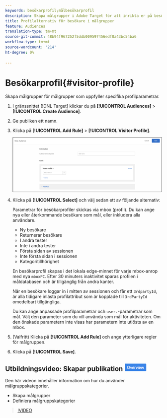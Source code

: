 ```yaml
---
keywords: besökarprofil;målbesökarprofil
description: Skapa målgrupper i Adobe Target för att inrikta er på besökare som uppfyller specifika profilparametrar.
title: Profilalternativ för besökare i målgrupper
feature: Audiences
translation-type: tm+mt
source-git-commit: 48b94f967252f5ddb009597456edf0a43bc54ba6
workflow-type: tm+mt
source-wordcount: '214'
ht-degree: 0%

---
```



# Besökarprofil{#visitor-profile}

Skapa målgrupper för målgrupper som uppfyller specifika profilparametrar.

1. I gränssnittet [!DNL Target] klickar du på **[!UICONTROL Audiences]** > **[!UICONTROL Create Audience]**.
1. Ge publiken ett namn.
1. Klicka på **[!UICONTROL Add Rule]** > **[!UICONTROL Visitor Profile]**.

   ![](assets/target_visitor_profile.png)

1. Klicka på **[!UICONTROL Select]** och välj sedan ett av följande alternativ:

   Parametrar för besökarprofiler skickas via mbox (profil). Du kan ange nya eller återkommande besökare som mål, eller inkludera alla användare.

   * Ny besökare
   * Returnerar besökare
   * I andra tester
   * Inte i andra tester
   * Första sidan av sessionen
   * Inte första sidan i sessionen
   * Kategoritillhörighet

   En besökarprofil skapas i det lokala edge-minnet för varje mbox-anrop med nya `mboxPC`. Efter 30 minuters inaktivitet sparas profilen i måldatabasen och är tillgänglig från andra kanter.

   När en besökare loggar in i mitten av sessionen och får ett `3rdpartyId`, är alla tidigare inlästa profilattribut som är kopplade till `3rdPartyId` omedelbart tillgängliga.

   Du kan ange anpassade profilparametrar och `user.`-parametrar som mål. Välj den parameter som du vill använda som mål för aktiviteten. Om den önskade parametern inte visas har parametern inte utlösts av en mbox.

1. (Valfritt) Klicka på **[!UICONTROL Add Rule]** och ange ytterligare regler för målgruppen.
1. Klicka på **[!UICONTROL Save]**.

## Utbildningsvideo: Skapar publikation ![Översikt](/help/assets/overview.png)

Den här videon innehåller information om hur du använder målgruppskategorier.

* Skapa målgrupper
* Definiera målgruppskategorier

>[!VIDEO](https://video.tv.adobe.com/v/17392)
